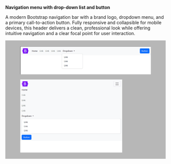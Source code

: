 **Navigation menu with drop-down list and button**

A modern Bootstrap navigation bar with a brand logo, dropdown menu, and a primary call-to-action button. Fully responsive and collapsible for mobile devices, this header delivers a clean, professional look while offering intuitive navigation and a clear focal point for user interaction.

<img src="screenshot.png" alt="webkit-pro" style="width: 800px;">
